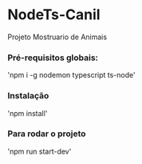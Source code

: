 # NodeTs-Canil
Projeto Mostruario de Animais

### Pré-requisitos globais:
  'npm i -g nodemon typescript ts-node'

  ### Instalação

  'npm install'

  ### Para rodar o projeto

  'npm run start-dev'
